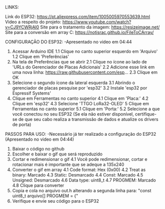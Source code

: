 LINKS:

Link do ESP32: https://pt.aliexpress.com/item/1005005970553639.html
Video a respeito do projeto: https://www.youtube.com/watch?v=CJ9YCWRjAl0
Site para o tratamento da imagem: https://resizeimage.net/
Site para a conversão em array C: https://notisrac.github.io/FileToCArray/

CONFIGURAÇÃO DO ESP32:
-Apresentado no video em 04:44

1. Acessar Arduino IDE
 1.1 Clique no canto superior esquerdo em 'Arquivo'
 1.2 Clique em 'Preferências'
2. Na tela de Preferências que se abrir
 2.1 Clique no ícone ao lado de 'URLs do Gerenciador de Placas Adicionais'
 2.2 Adicione esse link em uma nova linha: https://raw.githubusercontent.com/esp...
 2.3 Clique em OK
3. Selecione o segundo ícone da lateral esquerda
 3.1 Abrindo o gerenciador de placas pesquise por 'esp32'
 3.2 Instale 'esp32 por Espressif Systems'
4. Clique em Ferramentas no canto superior
 4.1 Clique em 'Placa:'
 4.2 Clique em 'esp32'
 4.3 Selecione 'TTGO LoRa32-OLED'
5 Clique em Ferramentas no canto superior
 5.1 Clique em 'Porta:'
 5.2 Selecione a que você conectou no seu ESP32 (Se ela não estiver disponível, certifique-se de que seu cabo realiza a transmissão de dados e atualize os drivers de porta)


PASSOS PARA USO:
-Necessário já ter realizado a configuração do ESP32 (Apresentado no video em 04:44)

1. Baixar o código no github
2. Escolher e baixar o gif que será reproduzido
3. Cortar e redimensionar o gif
 4.1 Você pode redimensionar, cortar e rotacionar mais é importante que se adeque a 135x240
4. Converter o gif em array
 4.1 Code format: Hex (0x00)
 4.2 Treat as binary: Marcado
 4.3 Static: Desmarcado
 4.4 Const: Marcado
 4.5 Unsigned: Desmarcado
 4.6 Data type: uint8_t
 4.7 PROGMEM: Marcado
 4.8 Clique para converter
5. Copia e cola no arquivo out.h alterando a segunda linha para: "const uint8_t arquivo[] PROGMEM  = {"
6. Verifique e envie seu código para o ESP32
